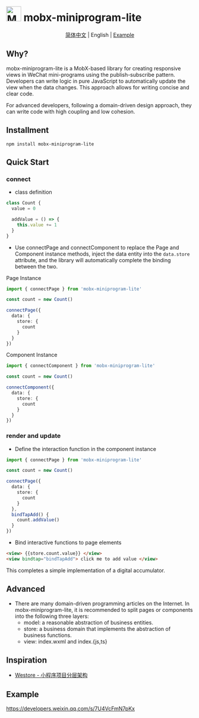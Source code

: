 # <img style="width:40px;" alt="MOBX" src="https://mobx.js.org/assets/mobx.png"> mobx-miniprogram-lite

<p style="text-align:center;">
  <a href="./README_zh_CN.md">简体中文</a> |
  <span>English</span> |
  <a href="https://developers.weixin.qq.com/s/7U4VcFmN7pKx">Example</a>
</p>

## Why?

mobx-miniprogram-lite is a MobX-based library for creating responsive views in WeChat mini-programs using the publish-subscribe pattern. Developers can write logic in pure JavaScript to automatically update the view when the data changes. This approach allows for writing concise and clear code.

For advanced developers, following a domain-driven design approach, they can write code with high coupling and low cohesion.

## Installment

```
npm install mobx-miniprogram-lite
```

## Quick Start

### connect

- class definition

```typescript
class Count {
  value = 0

  addValue = () => {
    this.value += 1
  }
}
```

- Use connectPage and connectComponent to replace the Page and Component instance methods, inject the data entity into the `data.store` attribute, and the library will automatically complete the binding between the two.

Page Instance

```typescript
import { connectPage } from 'mobx-miniprogram-lite'

const count = new Count()

connectPage({
  data: {
    store: {
      count
    }
  }
})
```

Component Instance

```typescript
import { connectComponent } from 'mobx-miniprogram-lite'

const count = new Count()

connectComponent({
  data: {
    store: {
      count
    }
  }
})
```

### render and update

- Define the interaction function in the component instance

```typescript
import { connectPage } from 'mobx-miniprogram-lite'

const count = new Count()

connectPage({
  data: {
    store: {
      count
    }
  },
  bindTapAdd() {
    count.addValue()
  }
})
```

- Bind interactive functions to page elements

```html
<view> {{store.count.value}} </view>
<view bindtap="bindTapAdd"> click me to add value </view>
```

This completes a simple implementation of a digital accumulator.

## Advanced

- There are many domain-driven programming articles on the Internet. In mobx-miniprogram-lite, it is recommended to split pages or components into the following three layers:
  - model: a reasonable abstraction of business entities.
  - store: a business domain that implements the abstraction of business functions.
  - view: index.wxml and index.{js,ts}

## Inspiration

- [Westore - 小程序项目分层架构](https://github.com/Tencent/westore)

## Example

https://developers.weixin.qq.com/s/7U4VcFmN7pKx
